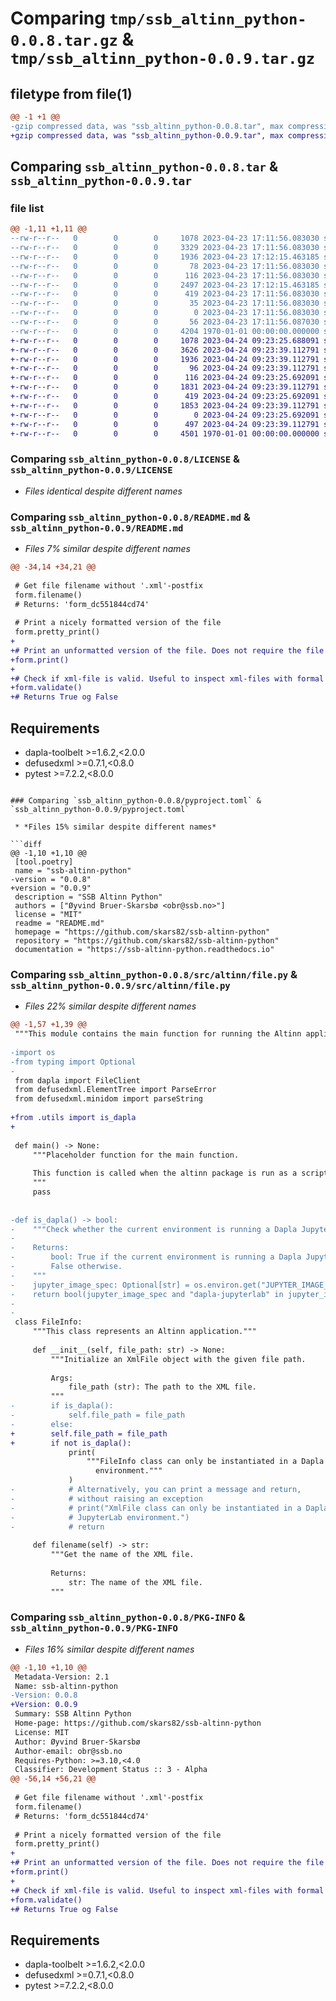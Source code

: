 # Comparing `tmp/ssb_altinn_python-0.0.8.tar.gz` & `tmp/ssb_altinn_python-0.0.9.tar.gz`

## filetype from file(1)

```diff
@@ -1 +1 @@
-gzip compressed data, was "ssb_altinn_python-0.0.8.tar", max compression
+gzip compressed data, was "ssb_altinn_python-0.0.9.tar", max compression
```

## Comparing `ssb_altinn_python-0.0.8.tar` & `ssb_altinn_python-0.0.9.tar`

### file list

```diff
@@ -1,11 +1,11 @@
--rw-r--r--   0        0        0     1078 2023-04-23 17:11:56.083030 ssb_altinn_python-0.0.8/LICENSE
--rw-r--r--   0        0        0     3329 2023-04-23 17:11:56.083030 ssb_altinn_python-0.0.8/README.md
--rw-r--r--   0        0        0     1936 2023-04-23 17:12:15.463185 ssb_altinn_python-0.0.8/pyproject.toml
--rw-r--r--   0        0        0       78 2023-04-23 17:11:56.083030 ssb_altinn_python-0.0.8/src/altinn/__init__.py
--rw-r--r--   0        0        0      116 2023-04-23 17:11:56.083030 ssb_altinn_python-0.0.8/src/altinn/__main__.py
--rw-r--r--   0        0        0     2497 2023-04-23 17:12:15.463185 ssb_altinn_python-0.0.8/src/altinn/file.py
--rw-r--r--   0        0        0      419 2023-04-23 17:11:56.083030 ssb_altinn_python-0.0.8/src/altinn/flatten.py
--rw-r--r--   0        0        0       35 2023-04-23 17:11:56.083030 ssb_altinn_python-0.0.8/src/altinn/parser.py
--rw-r--r--   0        0        0        0 2023-04-23 17:11:56.083030 ssb_altinn_python-0.0.8/src/altinn/py.typed
--rw-r--r--   0        0        0       56 2023-04-23 17:11:56.087030 ssb_altinn_python-0.0.8/src/altinn/utils.py
--rw-r--r--   0        0        0     4204 1970-01-01 00:00:00.000000 ssb_altinn_python-0.0.8/PKG-INFO
+-rw-r--r--   0        0        0     1078 2023-04-24 09:23:25.688091 ssb_altinn_python-0.0.9/LICENSE
+-rw-r--r--   0        0        0     3626 2023-04-24 09:23:39.112791 ssb_altinn_python-0.0.9/README.md
+-rw-r--r--   0        0        0     1936 2023-04-24 09:23:39.112791 ssb_altinn_python-0.0.9/pyproject.toml
+-rw-r--r--   0        0        0       96 2023-04-24 09:23:39.112791 ssb_altinn_python-0.0.9/src/altinn/__init__.py
+-rw-r--r--   0        0        0      116 2023-04-24 09:23:25.692091 ssb_altinn_python-0.0.9/src/altinn/__main__.py
+-rw-r--r--   0        0        0     1831 2023-04-24 09:23:39.112791 ssb_altinn_python-0.0.9/src/altinn/file.py
+-rw-r--r--   0        0        0      419 2023-04-24 09:23:25.692091 ssb_altinn_python-0.0.9/src/altinn/flatten.py
+-rw-r--r--   0        0        0     1853 2023-04-24 09:23:39.112791 ssb_altinn_python-0.0.9/src/altinn/parser.py
+-rw-r--r--   0        0        0        0 2023-04-24 09:23:25.692091 ssb_altinn_python-0.0.9/src/altinn/py.typed
+-rw-r--r--   0        0        0      497 2023-04-24 09:23:39.112791 ssb_altinn_python-0.0.9/src/altinn/utils.py
+-rw-r--r--   0        0        0     4501 1970-01-01 00:00:00.000000 ssb_altinn_python-0.0.9/PKG-INFO
```

### Comparing `ssb_altinn_python-0.0.8/LICENSE` & `ssb_altinn_python-0.0.9/LICENSE`

 * *Files identical despite different names*

### Comparing `ssb_altinn_python-0.0.8/README.md` & `ssb_altinn_python-0.0.9/README.md`

 * *Files 7% similar despite different names*

```diff
@@ -34,14 +34,21 @@
 
 # Get file filename without '.xml'-postfix
 form.filename()
 # Returns: 'form_dc551844cd74'
 
 # Print a nicely formatted version of the file
 form.pretty_print()
+
+# Print an unformatted version of the file. Does not require the file to be parseable by an xml-library. Useful for inspecting unvalid xml-files.
+form.print()
+
+# Check if xml-file is valid. Useful to inspect xml-files with formal errors in the xml-schema.
+form.validate()
+# Returns True og False
 ```
 
 ## Requirements
 
 - dapla-toolbelt >=1.6.2,<2.0.0
 - defusedxml >=0.7.1,<0.8.0
 - pytest >=7.2.2,<8.0.0
```

### Comparing `ssb_altinn_python-0.0.8/pyproject.toml` & `ssb_altinn_python-0.0.9/pyproject.toml`

 * *Files 15% similar despite different names*

```diff
@@ -1,10 +1,10 @@
 [tool.poetry]
 name = "ssb-altinn-python"
-version = "0.0.8"
+version = "0.0.9"
 description = "SSB Altinn Python"
 authors = ["Øyvind Bruer-Skarsbø <obr@ssb.no>"]
 license = "MIT"
 readme = "README.md"
 homepage = "https://github.com/skars82/ssb-altinn-python"
 repository = "https://github.com/skars82/ssb-altinn-python"
 documentation = "https://ssb-altinn-python.readthedocs.io"
```

### Comparing `ssb_altinn_python-0.0.8/src/altinn/file.py` & `ssb_altinn_python-0.0.9/src/altinn/file.py`

 * *Files 22% similar despite different names*

```diff
@@ -1,57 +1,39 @@
 """This module contains the main function for running the Altinn application."""
 
-import os
-from typing import Optional
-
 from dapla import FileClient
 from defusedxml.ElementTree import ParseError
 from defusedxml.minidom import parseString
 
+from .utils import is_dapla
+
 
 def main() -> None:
     """Placeholder function for the main function.
 
     This function is called when the altinn package is run as a script.
     """
     pass
 
 
-def is_dapla() -> bool:
-    """Check whether the current environment is running a Dapla JupyterLab instance.
-
-    Returns:
-        bool: True if the current environment is running a Dapla JupyterLab instance,
-        False otherwise.
-    """
-    jupyter_image_spec: Optional[str] = os.environ.get("JUPYTER_IMAGE_SPEC")
-    return bool(jupyter_image_spec and "dapla-jupyterlab" in jupyter_image_spec)
-
-
 class FileInfo:
     """This class represents an Altinn application."""
 
     def __init__(self, file_path: str) -> None:
         """Initialize an XmlFile object with the given file path.
 
         Args:
             file_path (str): The path to the XML file.
         """
-        if is_dapla():
-            self.file_path = file_path
-        else:
+        self.file_path = file_path
+        if not is_dapla():
             print(
                 """FileInfo class can only be instantiated in a Dapla JupyterLab
                   environment."""
             )
-            # Alternatively, you can print a message and return,
-            # without raising an exception
-            # print("XmlFile class can only be instantiated in a Dapla
-            # JupyterLab environment.")
-            # return
 
     def filename(self) -> str:
         """Get the name of the XML file.
 
         Returns:
             str: The name of the XML file.
         """
```

### Comparing `ssb_altinn_python-0.0.8/PKG-INFO` & `ssb_altinn_python-0.0.9/PKG-INFO`

 * *Files 16% similar despite different names*

```diff
@@ -1,10 +1,10 @@
 Metadata-Version: 2.1
 Name: ssb-altinn-python
-Version: 0.0.8
+Version: 0.0.9
 Summary: SSB Altinn Python
 Home-page: https://github.com/skars82/ssb-altinn-python
 License: MIT
 Author: Øyvind Bruer-Skarsbø
 Author-email: obr@ssb.no
 Requires-Python: >=3.10,<4.0
 Classifier: Development Status :: 3 - Alpha
@@ -56,14 +56,21 @@
 
 # Get file filename without '.xml'-postfix
 form.filename()
 # Returns: 'form_dc551844cd74'
 
 # Print a nicely formatted version of the file
 form.pretty_print()
+
+# Print an unformatted version of the file. Does not require the file to be parseable by an xml-library. Useful for inspecting unvalid xml-files.
+form.print()
+
+# Check if xml-file is valid. Useful to inspect xml-files with formal errors in the xml-schema.
+form.validate()
+# Returns True og False
 ```
 
 ## Requirements
 
 - dapla-toolbelt >=1.6.2,<2.0.0
 - defusedxml >=0.7.1,<0.8.0
 - pytest >=7.2.2,<8.0.0
```

